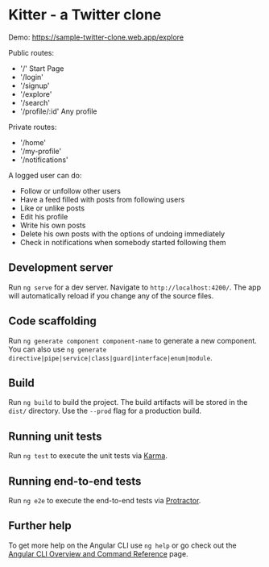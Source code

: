 # Kitter - a Twitter clone

Demo: https://sample-twitter-clone.web.app/explore

Public routes:
  - '/' Start Page
  - '/login'
  - '/signup'
  - '/explore'
  - '/search'
  - '/profile/:id' Any profile

Private routes:
  - '/home'
  - '/my-profile'
  - '/notifications'

A logged user can do:
  - Follow or unfollow other users
  - Have a feed filled with posts from following users
  - Like or unlike posts
  - Edit his profile
  - Write his own posts
  - Delete his own posts with the options of undoing immediately
  - Check in notifications when somebody started following them


## Development server

Run `ng serve` for a dev server. Navigate to `http://localhost:4200/`. The app will automatically reload if you change any of the source files.

## Code scaffolding

Run `ng generate component component-name` to generate a new component. You can also use `ng generate directive|pipe|service|class|guard|interface|enum|module`.

## Build

Run `ng build` to build the project. The build artifacts will be stored in the `dist/` directory. Use the `--prod` flag for a production build.

## Running unit tests

Run `ng test` to execute the unit tests via [Karma](https://karma-runner.github.io).

## Running end-to-end tests

Run `ng e2e` to execute the end-to-end tests via [Protractor](http://www.protractortest.org/).

## Further help

To get more help on the Angular CLI use `ng help` or go check out the [Angular CLI Overview and Command Reference](https://angular.io/cli) page.
